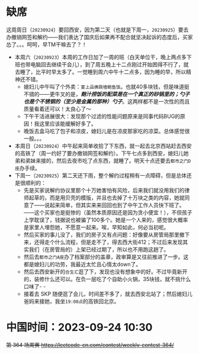 
# 缺席

这周周日（`20230924`）要回西安，因为第二天（也就是下周一，`20230925`）要去办撤销网签和解约——我们表达了国庆后如果再不配合就坚决起诉的态度后，买家怂了。。。呵呵，早TM干嘛去了？！
- 本周六（`20230923`）本周的工作日加了一周的班（白天单位干，晚上两点多下班也带电脑回去继续干会儿），到了周五晚上十二点刚过开始困得不行了，就去睡了，比平时早太多了。一觉睡到周六中午十二点多，因为睡的早，所以精神还不错。
  * 媳妇儿中午叫了个外卖：`宴上品佛跳墙鲍鱼饭`。也就40多块钱，但是味道挺不错的——更牛叉的是，***鲍汁捞饭的配菜是在一个真正的砂锅里的；勺子也是个不锈钢的（至少是金属的那种）勺子***。这两样都不是一次性的而且质量看着还可以！太良心了～
  * 下午干活进展很大：发现那个过滤的性能问题原来是同事代码BUG的原因！我这里应该能缓解好多了。
  * 晚饭去盒马吃了包子和凉皮，媳妇儿是在凉皮那家吃的凉菜。总体感觉很一般。。。
- 本周日（`20230924`）中午起来简单收拾了下东西，就一起去北京西站赶去西安的高铁了（周一约好了要办撤销网签和解约）。下午七点多到西安，媳妇儿她弟和弟妹来接的，然后去夜市吃了点东西，就睡了。明天十点还要去`都市之门D座`办手续。
- 下周一（`20230925`）第二天还下雨，整个解约过程稍有一点障碍，但是总体还是很顺利的：
  * 先是买家说解约协议里那个十万她害怕有风险，后来我们就没用我们的律师起草的，而是用贝壳的模版，并且也去掉了十万块之类的内容，她就同意了——说起来简单，但其实来来回回也到了中午工作人员快下班了。——这个买家也是挺惨的（虽然本质原因还是因为贪小便宜！），不但孩子上学耽误了，钱据说也被骗了100多个。她是一个人来的，感觉很大概率是家里人埋怨她，不愿意一起来。唉，早知如此，何必当初呢。
  * 然后买家的事儿没了，我们的房子又有点问题：好像要从房管局那里撤下来，还得走个什么流程，但是走不了，得去西大街412；不过后来发现其实我们（在房管局的）上架已经过期了，所以也不用跑这趟了。
  * 然后去`都市之门A座`办了档案部分的盖章，政审算是又往前推进了一步。这都是媳妇儿的功劳，我最近太忙且心情太down了。
  * 然后去西安新开的`合生汇`逛了下，发现也没有想象中的好。不过毕竟新开的，装修什么还可以。在负一层吃了个自助小火锅，35块钱，就不挑什么口味了- -
  * 接着去 SKP 随便逛了会儿，时间差不多了，就去西安北站了；然后媳妇儿爸妈来接她，我坐`19:00点`的高铁回北京。

# 中国时间：2023-09-24 10:30

~~第 364 场周赛 https://leetcode-cn.com/contest/weekly-contest-364/~~
